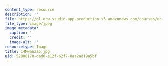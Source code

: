 ```yaml
---
content_type: resource
description: ''
file: https://ol-ocw-studio-app-production.s3.amazonaws.com/courses/ec-721-wheelchair-design-in-developing-countries-spring-2009/52808178dad0e12f62f78aa2ad19a5bf_14Mwanza5.jpg
file_type: image/jpeg
image_metadata:
  caption: ''
  credit: ''
  image-alt: ''
resourcetype: Image
title: 14Mwanza5.jpg
uid: 52808178-dad0-e12f-62f7-8aa2ad19a5bf
---
```

